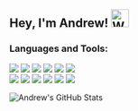 ## Hey, I'm Andrew! <img alt="Website" width="32px" src="https://ajax.codulluiandrei.ro/ajax/imagini/logo/logo-2022.png">

### Languages and Tools:
<a href="https://codulluiandrei.ro/"><img src="https://img.icons8.com/fluency/48/null/c-plus-plus-logo.png"></a>
<a href="https://codulluiandrei.ro/"><img src="https://img.icons8.com/fluency/48/null/python.png"></a>
<a href="https://codulluiandrei.ro/"><img src="https://img.icons8.com/fluency/48/null/java-coffee-cup-logo.png"></a>
<a href="https://codulluiandrei.ro/"><img src="https://img.icons8.com/fluency/48/null/html-5.png"></a>
<a href="https://codulluiandrei.ro/"><img src="https://img.icons8.com/fluency/48/null/css3.png"></a>
<a href="https://codulluiandrei.ro/"><img src="https://img.icons8.com/fluency/48/null/javascript.png"></a>
<br>
<a href="https://codulluiandrei.ro/"><img src="https://img.icons8.com/fluency/48/null/api-settings.png"></a>
<a href="https://codulluiandrei.ro/"><img src="https://img.icons8.com/fluency/48/null/typescript.png"></a>
<a href="https://codulluiandrei.ro/"><img src="https://img.icons8.com/fluency/48/null/angularjs.png"></a>
<a href="https://codulluiandrei.ro/"><img src="https://ajax.codulluiandrei.ro/ajax/cdn/icons8-jquery.svg"></a>
<a href="https://codulluiandrei.ro/"><img src="https://img.icons8.com/fluency/48/null/my-sql.png"></a>
<a href="https://codulluiandrei.ro/"><img src="https://img.icons8.com/fluency/48/null/php.png"></a>

![Andrew's GitHub Stats](https://github-readme-stats.vercel.app/api/top-langs/?username=andreifrintu&langs_count=1&theme=transparent)
